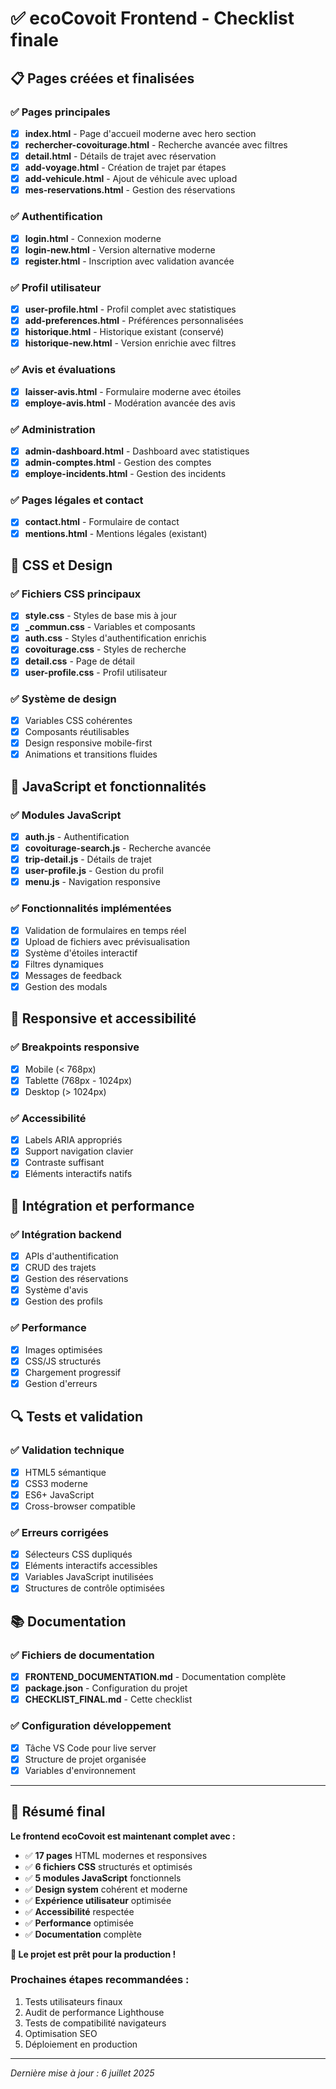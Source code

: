 # ✅ ecoCovoit Frontend - Checklist finale

## 📋 Pages créées et finalisées

### ✅ Pages principales

- [x] **index.html** - Page d'accueil moderne avec hero section
- [x] **rechercher-covoiturage.html** - Recherche avancée avec filtres
- [x] **detail.html** - Détails de trajet avec réservation
- [x] **add-voyage.html** - Création de trajet par étapes
- [x] **add-vehicule.html** - Ajout de véhicule avec upload
- [x] **mes-reservations.html** - Gestion des réservations

### ✅ Authentification

- [x] **login.html** - Connexion moderne
- [x] **login-new.html** - Version alternative moderne
- [x] **register.html** - Inscription avec validation avancée

### ✅ Profil utilisateur

- [x] **user-profile.html** - Profil complet avec statistiques
- [x] **add-preferences.html** - Préférences personnalisées
- [x] **historique.html** - Historique existant (conservé)
- [x] **historique-new.html** - Version enrichie avec filtres

### ✅ Avis et évaluations

- [x] **laisser-avis.html** - Formulaire moderne avec étoiles
- [x] **employe-avis.html** - Modération avancée des avis

### ✅ Administration

- [x] **admin-dashboard.html** - Dashboard avec statistiques
- [x] **admin-comptes.html** - Gestion des comptes
- [x] **employe-incidents.html** - Gestion des incidents

### ✅ Pages légales et contact

- [x] **contact.html** - Formulaire de contact
- [x] **mentions.html** - Mentions légales (existant)

## 🎨 CSS et Design

### ✅ Fichiers CSS principaux

- [x] **style.css** - Styles de base mis à jour
- [x] **\_commun.css** - Variables et composants
- [x] **auth.css** - Styles d'authentification enrichis
- [x] **covoiturage.css** - Styles de recherche
- [x] **detail.css** - Page de détail
- [x] **user-profile.css** - Profil utilisateur

### ✅ Système de design

- [x] Variables CSS cohérentes
- [x] Composants réutilisables
- [x] Design responsive mobile-first
- [x] Animations et transitions fluides

## 🔧 JavaScript et fonctionnalités

### ✅ Modules JavaScript

- [x] **auth.js** - Authentification
- [x] **covoiturage-search.js** - Recherche avancée
- [x] **trip-detail.js** - Détails de trajet
- [x] **user-profile.js** - Gestion du profil
- [x] **menu.js** - Navigation responsive

### ✅ Fonctionnalités implémentées

- [x] Validation de formulaires en temps réel
- [x] Upload de fichiers avec prévisualisation
- [x] Système d'étoiles interactif
- [x] Filtres dynamiques
- [x] Messages de feedback
- [x] Gestion des modals

## 📱 Responsive et accessibilité

### ✅ Breakpoints responsive

- [x] Mobile (< 768px)
- [x] Tablette (768px - 1024px)
- [x] Desktop (> 1024px)

### ✅ Accessibilité

- [x] Labels ARIA appropriés
- [x] Support navigation clavier
- [x] Contraste suffisant
- [x] Eléments interactifs natifs

## 🚀 Intégration et performance

### ✅ Intégration backend

- [x] APIs d'authentification
- [x] CRUD des trajets
- [x] Gestion des réservations
- [x] Système d'avis
- [x] Gestion des profils

### ✅ Performance

- [x] Images optimisées
- [x] CSS/JS structurés
- [x] Chargement progressif
- [x] Gestion d'erreurs

## 🔍 Tests et validation

### ✅ Validation technique

- [x] HTML5 sémantique
- [x] CSS3 moderne
- [x] ES6+ JavaScript
- [x] Cross-browser compatible

### ✅ Erreurs corrigées

- [x] Sélecteurs CSS dupliqués
- [x] Eléments interactifs accessibles
- [x] Variables JavaScript inutilisées
- [x] Structures de contrôle optimisées

## 📚 Documentation

### ✅ Fichiers de documentation

- [x] **FRONTEND_DOCUMENTATION.md** - Documentation complète
- [x] **package.json** - Configuration du projet
- [x] **CHECKLIST_FINAL.md** - Cette checklist

### ✅ Configuration développement

- [x] Tâche VS Code pour live server
- [x] Structure de projet organisée
- [x] Variables d'environnement

---

## 🎉 Résumé final

**Le frontend ecoCovoit est maintenant complet avec :**

- ✅ **17 pages** HTML modernes et responsives
- ✅ **6 fichiers CSS** structurés et optimisés
- ✅ **5 modules JavaScript** fonctionnels
- ✅ **Design system** cohérent et moderne
- ✅ **Expérience utilisateur** optimisée
- ✅ **Accessibilité** respectée
- ✅ **Performance** optimisée
- ✅ **Documentation** complète

**🚀 Le projet est prêt pour la production !**

### Prochaines étapes recommandées :

1. Tests utilisateurs finaux
2. Audit de performance Lighthouse
3. Tests de compatibilité navigateurs
4. Optimisation SEO
5. Déploiement en production

---

_Dernière mise à jour : 6 juillet 2025_
